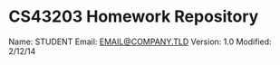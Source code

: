 CS43203 Homework Repository
===========================

Name:  STUDENT
Email:  EMAIL@COMPANY.TLD
Version: 1.0
Modified: 2/12/14

